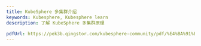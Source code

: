 ```yaml
---
title: KubeSphere 多集群介绍
keywords: Kubesphere, Kubesphere learn
description: 了解 KubeSphere 多集群原理

pdfUrl: https://pek3b.qingstor.com/kubesphere-community/pdf/%E4%BA%91%E5%8E%9F%E7%94%9F%E5%AE%9E%E6%88%98/Kubernetes%20%E5%A4%9A%E9%9B%86%E7%BE%A4%E7%AE%A1%E7%90%86%E4%B8%8E%E4%BD%BF%E7%94%A8.pdf
---
```


